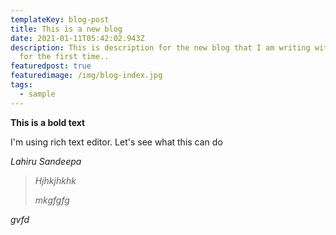 ```yaml
---
templateKey: blog-post
title: This is a new blog
date: 2021-01-11T05:42:02.943Z
description: This is description for the new blog that I am writing with Gatsby
  for the first time..
featuredpost: true
featuredimage: /img/blog-index.jpg
tags:
  - sample
---
```

**This is a bold text**

I'm using rich text editor. Let's see what this can do

*Lahiru Sandeepa*

> *Hjhkjhkhk*
>
> *mkgfgfg*

*gvfd*